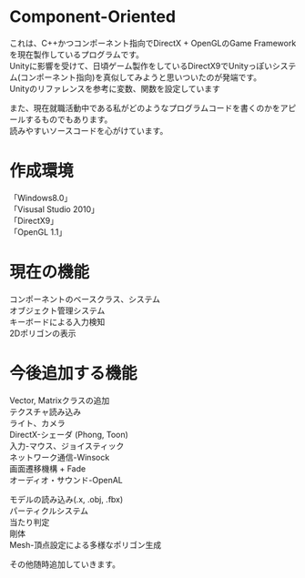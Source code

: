 # Component-Oriented
これは、C++かつコンポーネント指向でDirectX + OpenGLのGame Frameworkを現在製作しているプログラムです。  
Unityに影響を受けて、日頃ゲーム製作をしているDirectX9でUnityっぽいシステム(コンポーネント指向)を真似してみようと思いついたのが発端です。  
Unityのリファレンスを参考に変数、関数を設定しています  

また、現在就職活動中である私がどのようなプログラムコードを書くのかをアピールするものでもあります。  
読みやすいソースコードを心がけています。  

# 作成環境
「Windows8.0」  
「Visusal Studio 2010」  
「DirectX9」  
「OpenGL 1.1」  

# 現在の機能
コンポーネントのベースクラス、システム  
オブジェクト管理システム  
キーボードによる入力検知  
2Dポリゴンの表示  

# 今後追加する機能
Vector, Matrixクラスの追加  
テクスチャ読み込み  
ライト、カメラ  
DirectX-シェーダ (Phong, Toon)  
入力-マウス、ジョイスティック  
ネットワーク通信-Winsock  
画面遷移機構 + Fade  
オーディオ・サウンド-OpenAL  

モデルの読み込み(.x, .obj, .fbx)  
パーティクルシステム  
当たり判定  
剛体  
Mesh-頂点設定による多様なポリゴン生成  

その他随時追加していきます。
